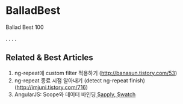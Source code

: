 BalladBest
==========

Ballad Best 100

.
.
.
.

Related & Best Articles
------------------------------------------------------------------------------
1. ng-repeat에 custom filter 적용하기 (http://banasun.tistory.com/53)
2. ng-repeat 종료 시점 알아내기 (detect ng-repeat finish) (http://imjuni.tistory.com/716)
3. AngularJS: Scope와 데이터 바인딩[ $apply, $watch ](http://www.nextree.co.kr/p8890/)

